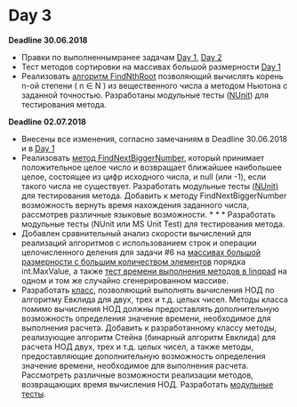 # Day 3

**Deadline 30.06.2018**   
* Правки по выполненнымранее задачам [Day 1](https://github.com/flkvch/NET.S.2018.Falkovich.01), [Day 2](https://github.com/flkvch/NET.S.2018.Falkovich.02)
* Тест методов сортировки на массивах большой размерности [Day 1](https://github.com/flkvch/NET.S.2018.Falkovich.01/blob/master/SortingAlgorithms.Tests/AlgorithmsTests.cs) 
* Реализовать [алгоритм FindNthRoot](https://github.com/flkvch/NET.S.2018.Falkovich.03/blob/12a20a28fb66cbfc14bdcacab20ca3a380e5b353/MathOperations/Operations.cs#L32) позволяющий вычислять корень n-ой степени ( n ∈ N ) из вещественного числа а методом Ньютона с заданной точностью. Разработаны модульные тесты ([NUnit](https://github.com/flkvch/NET.S.2018.Falkovich.03/blob/12a20a28fb66cbfc14bdcacab20ca3a380e5b353/MathOperations.Tests/OperationsTests.cs#L9)) для тестирования метода.


**Deadline 02.07.2018** 
* Внесены все изменения, согласно замечаниям в Deadline 30.06.2018 и в [Day 1](https://github.com/flkvch/NET.S.2018.Falkovich.01)
* Реализовать [метод FindNextBiggerNumber](https://github.com/flkvch/NET.S.2018.Falkovich.03/blob/45ffe21b6e939badbb2421494b27dcda308adb98/MathOperations/Operations.cs#L53), который принимает положительное целое число и возвращает ближайшее наибольшее целое, 
состоящее из цифр исходного числа, и null (или -1), если такого числа не существует.
Разработать модульные тесты [(NUnit)](https://github.com/flkvch/NET.S.2018.Falkovich.03/blob/45ffe21b6e939badbb2421494b27dcda308adb98/MathOperations.Tests/OperationsTests.cs#L28) для тестирования метода. 
Добавить к методу FindNextBiggerNumber возможность вернуть время нахождения заданного числа, рассмотрев различные языковые возможности. * * * Разработать модульные тесты (NUnit или MS Unit Test) для тестирования метода.
* Добавлен сравнительный анализ скорости вычислений для реализаций алгоритмов с использованием строк и операции целочисленного деления для задачи #6 на [массивах большой размерности с большим количеством элементов](https://github.com/flkvch/NET.S.2018.Falkovich.02/blob/c67e5d693742a52f64884bac83dc6810e870620f/ArrayStringsAlgorithms.NUnitTests/AlgorithmTests.cs#L39) порядка int.MaxValue, a также [тест времени выполнения методов в linqpad](https://github.com/flkvch/NET.S.2018.Falkovich.02/blob/c67e5d693742a52f64884bac83dc6810e870620f/FilterDigit.linq#L4) на одном и том же случайно сгенерированном массиве.
* Разработать [класс](https://github.com/flkvch/NET.S.2018.Falkovich.03/blob/45ffe21b6e939badbb2421494b27dcda308adb98/MathOperations/GCD.cs#L9), позволяющий выполнять вычисления НОД по алгоритму Евклида для двух, трех и т.д. целых чисел. Методы класса помимо вычисления НОД должны предоставлять дополнительную возможность определения значение времени, необходимое для выполнения расчета. Добавить к разработанному классу методы, реализующие алгоритм Стейна (бинарный алгоритм Евклида) для расчета НОД двух, трех и т.д. целых чисел, а также методы, предоставляющие дополнительную возможность определения значение времени, необходимое для выполнения расчета. Рассмотреть различные возможности реализации методов, возвращающих время вычисления НОД. Разработать [модульные тесты](https://github.com/flkvch/NET.S.2018.Falkovich.03/blob/45ffe21b6e939badbb2421494b27dcda308adb98/MathOperations.Tests/GCDTests.cs#L10).
